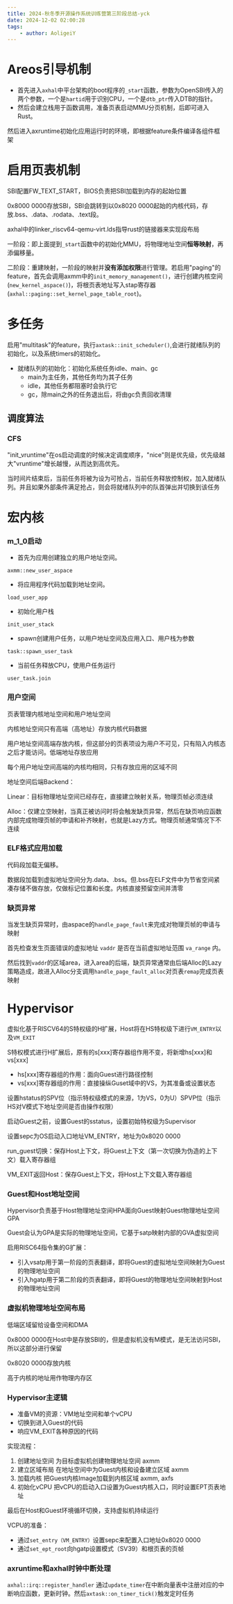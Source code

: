 ```yaml
---
title: 2024-秋冬季开源操作系统训练营第三阶段总结-yck
date: 2024-12-02 02:00:28
tags:
    - author: AoligeiY
---
```


# Areos引导机制

- 首先进入`axhal`中平台架构的boot程序的`_start`函数，参数为OpenSBI传入的两个参数，一个是`hartid`用于识别CPU，一个是`dtb_ptr`传入DTB的指针。
- 然后会建立栈用于函数调用，准备页表启动MMU分页机制，后即可进入Rust。

然后进入axruntime初始化应用运行时的环境，即根据feature条件编译各组件框架



# 启用页表机制

SBI配置FW_TEXT_START，BIOS负责把SBI加载到内存的起始位置

0x8000 0000存放SBI，SBI会跳转到以0x8020 0000起始的内核代码，存放.bss、.data、.rodata、.text段。

axhal中的linker_riscv64-qemu-virt.lds指导rust的链接器来实现段布局


一阶段：即上面提到`_start`函数中的初始化MMU，将物理地址空间**恒等映射**，再添偏移量。

二阶段：重建映射，一阶段的映射并**没有添加权限**进行管理。若启用"paging"的feature，首先会调用axmm中的`init_memory_management()`，进行创建内核空间(`new_kernel_aspace()`)，将根页表地址写入stap寄存器(`axhal::paging::set_kernel_page_table_root`)。


# 多任务

启用"multitask"的feature，执行`axtask::init_scheduler()`,会进行就绪队列的初始化，以及系统timers的初始化。

- 就绪队列的初始化：初始化系统任务idle、main、gc
  - main为主任务，其他任务均为其子任务
  - idle，其他任务都阻塞时会执行它
  - gc，除main之外的任务退出后，将由gc负责回收清理



## 调度算法

### CFS

"init_vruntime"在os启动调度的时候决定调度顺序，"nice"则是优先级，优先级越大"vruntime"增长越慢，从而达到高优先。

当时间片结束后，当前任务将被为设为可抢占，当前任务释放控制权，加入就绪队列。并且如果外部条件满足抢占，则会将就绪队列中的队首弹出并切换到该任务


# 宏内核

### m_1_0启动

- 首先为应用创建独立的用户地址空间。

`axmm::new_user_aspace`

- 将应用程序代码加载到地址空间。

`load_user_app`

- 初始化用户栈

`init_user_stack`

- spawn创建用户任务，以用户地址空间及应用入口、用户栈为参数

`task::spawn_user_task`

- 当前任务释放CPU，使用户任务运行

`user_task.join`



### 用户空间


页表管理内核地址空间和用户地址空间

内核地址空间只有高端（高地址）存放内核代码数据

用户地址空间高端存放内核，但这部分的页表项设为用户不可见，只有陷入内核态之后才能访问。低端地址存放应用

每个用户地址空间高端的内核均相同，只有存放应用的区域不同




地址空间后端Backend：

Linear：目标物理地址空间已经存在，直接建立映射关系，物理页帧必须连续

Alloc：仅建立空映射，当真正被访问时将会触发缺页异常，然后在缺页响应函数内部完成物理页帧的申请和补齐映射，也就是Lazy方式。物理页帧通常情况下不连续



### ELF格式应用加载


代码段加载无偏移。

数据段加载到虚拟地址空间分为.data、.bss。但.bss在ELF文件中为节省空间紧凑存储不做存放，仅做标记位置和长度。内核直接预留空间并清零



### 缺页异常

当发生缺页异常时，由aspace的`handle_page_fault`来完成对物理页帧的申请与映射

首先检查发生页面错误的虚拟地址 `vaddr` 是否在当前虚拟地址范围 `va_range` 内。

然后找到`vaddr`的区域area，进入area的后端，缺页异常通常由后端Alloc的Lazy策略造成，故进入Alloc分支调用`handle_page_fault_alloc`对页表`remap`完成页表映射



# Hypervisor

虚拟化基于RISCV64的S特权级的H扩展，Host将在HS特权级下进行`VM_ENTRY`以及`VM_EXIT`



S特权模式进行H扩展后，原有的s[xxx]寄存器组作用不变，将新增hs[xxx]和vs[xxx]

- hs[xxx]寄存器组的作用：面向Guest进行路径控制
- vs[xxx]寄存器组的作用：直接操纵Guset域中的VS，为其准备或设置状态



设置hstatus的SPV位（指示特权级模式的来源，1为VS，0为U）SPVP位（指示HS对V模式下地址空间是否由操作权限）



启动Guest之前，设置Guest的sstatus，设置初始特权级为Supervisor

设置sepc为OS启动入口地址VM_ENTRY，地址为0x8020 0000



run_guest切换：保存Host上下文，将Guest上下文（第一次切换为伪造的上下文）载入寄存器组



VM_EXIT返回Host：保存Guest上下文，将Host上下文载入寄存器组



### Guest和Host地址空间

Hypervisor负责基于Host物理地址空间HPA面向Guest映射Guest物理地址空间GPA

Guest会认为GPA是实际的物理地址空间，它基于satp映射内部的GVA虚拟空间


启用RISC64指令集的G扩展：

- 引入vsatp用于第一阶段的页表翻译，即将Guest的虚拟地址空间映射为Guest的物理地址空间
- 引入hgatp用于第二阶段的页表翻译，即将Guest的物理地址空间映射到Host的物理地址空间



### 虚拟机物理地址空间布局


低端区域留给设备空间和DMA

0x8000 0000在Host中是存放SBI的，但是虚拟机没有M模式，是无法访问SBI，所以这部分进行保留

0x8020 0000存放内核

高于内核的地址用作物理内存区



### Hypervisor主逻辑

- 准备VM的资源：VM地址空间和单个vCPU
- 切换到进入Guest的代码
- 响应VM_EXIT各种原因的代码


实现流程：

1. 创建地址空间		为目标虚拟机创建物理地址空间		               axmm
2. 建立区域布局        在地址空间中为Guest内核和设备建立区域     axmm
3. 加载内核                把Guest内核Image加载到内核区域                 axmm, axfs
4. 初始化vCPU          把vCPU的启动入口设置为Guest内核入口，同时设置EPT页表地址 

最后在Host和Guest环境循环切换，支持虚拟机持续运行



VCPU的准备：

- 通过`set_entry（VM_ENTRY）`设置sepc来配置入口地址0x8020 0000
- 通过`set_ept_root`向hgatp设置模式（SV39）和根页表的页帧




### axruntime和axhal时钟中断处理

`axhal::irq::register_handler` 通过`update_timer`在中断向量表中注册对应的中断响应函数，更新时钟。然后`axtask::on_timer_tick()`触发定时任务

